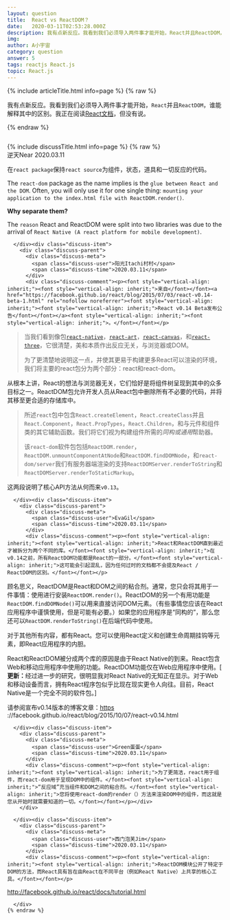 ```yaml
---
layout: question
title:  React vs ReactDOM？
date:   2020-03-11T02:53:28.000Z
description: 我有点新反应。我看到我们必须导入两件事才能开始，React并且ReactDOM，谁能解释其中的区别。我正在阅读React文档，但没有说。...
img: 
author: A小宇宙
category: question
answer: 5
tags: reactjs React.js
topic: React.js
---
```

<div class="article-root">
  <div class="article">
    {% include articleTitle.html info=page %}
    {% raw %}
    <div class="article-content"><p><font style="vertical-align: inherit;"><font style="vertical-align: inherit;">我有点新反应。</font><font style="vertical-align: inherit;">我看到我们必须导入两件事才能开始，</font></font><code>React</code><font style="vertical-align: inherit;"><font style="vertical-align: inherit;">并且</font></font><code>ReactDOM</code><font style="vertical-align: inherit;"><font style="vertical-align: inherit;">，谁能解释其中的区别。</font><font style="vertical-align: inherit;">我正在阅读</font></font><a href="http://facebook.github.io/react/docs/"><font style="vertical-align: inherit;"><font style="vertical-align: inherit;">React文档</font></font></a><font style="vertical-align: inherit;"><font style="vertical-align: inherit;">，但没有说。</font></font></p></div>
    {% endraw %}
  </div>
  <p style="height: 0;width:0;overflow: hidden;"> 第563篇《React vs ReactDOM？》来自Winter(https://github.com/aiyld/aiyld.github.io)的站点</p>
  <div class="discuss-wrapper">
    {% include discussTitle.html info=page %}
    {% raw %}
    <div class="discuss-item">
        <div class="discuss-parent">
          <div class="discuss-meta">
            <span class="discuss-user">逆天Near</span>
            <span class="discuss-time">2020.03.11</span>
          </div>
          <div class="discuss-comment"><p><font style="vertical-align: inherit;"><font style="vertical-align: inherit;">在</font></font><code>react package</code><font style="vertical-align: inherit;"><font style="vertical-align: inherit;">保持</font></font><code>react source</code><font style="vertical-align: inherit;"><font style="vertical-align: inherit;">为组件，状态，道具和一切反应的代码。</font></font></p>

<p>The <code>react-dom</code> package as the name implies is the <code>glue between React and the DOM</code>. Often, you will only use it for one single thing: <code>mounting your application to the index.html file with ReactDOM.render()</code>.</p>

<p><strong>Why separate them?</strong></p>

<p>The <code>reason</code> React and ReactDOM were split into two libraries was due to the arrival of <code>React Native (A react platform for mobile development)</code>.</p></div>
        </div>
        
      </div><div class="discuss-item">
        <div class="discuss-parent">
          <div class="discuss-meta">
            <span class="discuss-user">阳光Itachi村村</span>
            <span class="discuss-time">2020.03.11</span>
          </div>
          <div class="discuss-comment"><p><font style="vertical-align: inherit;"><font style="vertical-align: inherit;">来自</font></font><a href="https://facebook.github.io/react/blog/2015/07/03/react-v0.14-beta-1.html" rel="nofollow noreferrer"><font style="vertical-align: inherit;"><font style="vertical-align: inherit;">React v0.14 Beta发布公告</font></font></a><font style="vertical-align: inherit;"><font style="vertical-align: inherit;">。</font></font></p>

<blockquote>
  <p><font style="vertical-align: inherit;"><font style="vertical-align: inherit;">当我们看到像包</font></font><a href="https://facebook.github.io/react-native/" rel="nofollow noreferrer"><code>react-native</code></a><font style="vertical-align: inherit;"><font style="vertical-align: inherit;">，</font></font><a href="https://github.com/reactjs/react-art" rel="nofollow noreferrer"><code>react-art</code></a><font style="vertical-align: inherit;"><font style="vertical-align: inherit;">，</font></font><a href="https://github.com/Flipboard/react-canvas" rel="nofollow noreferrer"><code>react-canvas</code></a><font style="vertical-align: inherit;"><font style="vertical-align: inherit;">，和</font></font><a href="https://github.com/Izzimach/react-three" rel="nofollow noreferrer"><code>react-three</code></a><font style="vertical-align: inherit;"><font style="vertical-align: inherit;">，它很清楚，美和本质作出反应无关，与浏览器或DOM。</font></font></p>
  
  <p><font style="vertical-align: inherit;"><font style="vertical-align: inherit;">为了更清楚地说明这一点，并使其更易于构建更多React可以渲染的环境，我们将主要的react包分为两个部分：react和react-dom。</font></font></p>
</blockquote>

<p><font style="vertical-align: inherit;"><font style="vertical-align: inherit;">从根本上讲，React的想法与浏览器无关，它们恰好是将组件树呈现到其中的众多目标之一。</font><font style="vertical-align: inherit;">ReactDOM包允许开发人员从React包中删除所有不必要的代码，并将其移至更合适的存储库中。</font></font></p>

<blockquote>
  <p><font style="vertical-align: inherit;"><font style="vertical-align: inherit;">所述</font></font><code>react</code><font style="vertical-align: inherit;"><font style="vertical-align: inherit;">包中包含</font></font><code>React.createElement</code><font style="vertical-align: inherit;"><font style="vertical-align: inherit;">，</font></font><code>React.createClass</code><font style="vertical-align: inherit;"><font style="vertical-align: inherit;">并且</font></font><code>React.Component</code><font style="vertical-align: inherit;"><font style="vertical-align: inherit;">，</font></font><code>React.PropTypes</code><font style="vertical-align: inherit;"><font style="vertical-align: inherit;">，</font></font><code>React.Children</code><font style="vertical-align: inherit;"><font style="vertical-align: inherit;">，和与元件和组件类的其它辅助函数。</font><font style="vertical-align: inherit;">我们将它们视为</font><font style="vertical-align: inherit;">构建组件所需</font><font style="vertical-align: inherit;">的</font></font><em><font style="vertical-align: inherit;"><font style="vertical-align: inherit;">同构或通用</font></font></em><font style="vertical-align: inherit;"><font style="vertical-align: inherit;">帮助器。</font></font></p>
  
  <p><font style="vertical-align: inherit;"><font style="vertical-align: inherit;">该</font></font><code>react-dom</code><font style="vertical-align: inherit;"><font style="vertical-align: inherit;">软件包包括</font></font><code>ReactDOM.render</code><font style="vertical-align: inherit;"><font style="vertical-align: inherit;">，</font></font><code>ReactDOM.unmountComponentAtNode</code><font style="vertical-align: inherit;"><font style="vertical-align: inherit;">和</font></font><code>ReactDOM.findDOMNode</code><font style="vertical-align: inherit;"><font style="vertical-align: inherit;">，和</font></font><code>react-dom/server</code><font style="vertical-align: inherit;"><font style="vertical-align: inherit;">我们有服务器端渲染的支持</font></font><code>ReactDOMServer.renderToString</code><font style="vertical-align: inherit;"><font style="vertical-align: inherit;">和</font></font><code>ReactDOMServer.renderToStaticMarkup</code><font style="vertical-align: inherit;"><font style="vertical-align: inherit;">。</font></font></p>
</blockquote>

<p><font style="vertical-align: inherit;"><font style="vertical-align: inherit;">这两段说明了核心API方法从何而来</font></font><code>v0.13</code><font style="vertical-align: inherit;"><font style="vertical-align: inherit;">。</font></font></p></div>
        </div>
        
      </div><div class="discuss-item">
        <div class="discuss-parent">
          <div class="discuss-meta">
            <span class="discuss-user">EvaGil</span>
            <span class="discuss-time">2020.03.11</span>
          </div>
          <div class="discuss-comment"><p><font style="vertical-align: inherit;"><font style="vertical-align: inherit;">React和ReactDOM直到最近才被拆分为两个不同的库。</font><font style="vertical-align: inherit;">在v0.14之前，所有ReactDOM功能都是React的一部分。</font><font style="vertical-align: inherit;">这可能会引起混乱，因为任何过时的文档都不会提及React / ReactDOM的区别。</font></font></p>

<p><font style="vertical-align: inherit;"><font style="vertical-align: inherit;">顾名思义，ReactDOM是React和DOM之间的粘合剂。</font><font style="vertical-align: inherit;">通常，您只会将其用于一件事情：使用进行安装</font></font><code>ReactDOM.render()</code><font style="vertical-align: inherit;"><font style="vertical-align: inherit;">。</font><font style="vertical-align: inherit;">ReactDOM的另一个有用功能是</font></font><code>ReactDOM.findDOMNode()</code><font style="vertical-align: inherit;"><font style="vertical-align: inherit;">可以用来直接访问DOM元素。</font><font style="vertical-align: inherit;">（有些事情您应该在React应用程序中谨慎使用，但是可能有必要。）如果您的应用程序是“同构的”，那么您还可以</font></font><code>ReactDOM.renderToString()</code><font style="vertical-align: inherit;"><font style="vertical-align: inherit;">在后端代码中使用。</font></font></p>

<p><font style="vertical-align: inherit;"><font style="vertical-align: inherit;">对于其他所有内容，都有React。</font><font style="vertical-align: inherit;">您可以使用React定义和创建生命周期挂钩等元素，即React应用程序的内胆。</font></font></p>

<p><font style="vertical-align: inherit;"><font style="vertical-align: inherit;">React和ReactDOM被分成两个库的原因是由于React Native的到来。</font><font style="vertical-align: inherit;">React包含Web和移动应用程序中使用的功能。</font><font style="vertical-align: inherit;">ReactDOM功能仅在Web应用程序中使用。</font><font style="vertical-align: inherit;">[ </font></font><strong><font style="vertical-align: inherit;"><font style="vertical-align: inherit;">更新：</font></font></strong><font style="vertical-align: inherit;"><font style="vertical-align: inherit;">经过进一步的研究，很明显我对React Native的无知正在显示。</font><font style="vertical-align: inherit;">对于Web和移动设备而言，拥有React程序包似乎比现在现实更令人向往。</font><font style="vertical-align: inherit;">目前，React Native是一个完全不同的软件包。]</font></font></p>

<p><font style="vertical-align: inherit;"><font style="vertical-align: inherit;">请参阅宣布v0.14版本的博客文章：</font><a href="https://facebook.github.io/react/blog/2015/10/07/react-v0.14.html"><font style="vertical-align: inherit;">https</font></a><font style="vertical-align: inherit;"> ://facebook.github.io/react/blog/2015/10/07/react-v0.14.html
</font></font><a href="https://facebook.github.io/react/blog/2015/10/07/react-v0.14.html"><font style="vertical-align: inherit;"></font></a></p></div>
        </div>
        
      </div><div class="discuss-item">
        <div class="discuss-parent">
          <div class="discuss-meta">
            <span class="discuss-user">Green蛋蛋</span>
            <span class="discuss-time">2020.03.11</span>
          </div>
          <div class="discuss-comment"><p><font style="vertical-align: inherit;"><font style="vertical-align: inherit;">为了更简洁，react用于组件，而react-dom用于呈现DOM中的组件。</font><font style="vertical-align: inherit;">“反应域”充当组件和DOM之间的粘合剂。</font><font style="vertical-align: inherit;">您将使用react-dom的render（）方法来渲染DOM中的组件，而这就是您从开始时就需要知道的一切。</font></font></p></div>
        </div>
        
      </div><div class="discuss-item">
        <div class="discuss-parent">
          <div class="discuss-meta">
            <span class="discuss-user">西门泡芙Jim</span>
            <span class="discuss-time">2020.03.11</span>
          </div>
          <div class="discuss-comment"><p><font style="vertical-align: inherit;"><font style="vertical-align: inherit;">ReactDOM模块公开了特定于DOM的方法，而React具有旨在由React在不同平台（例如React Native）上共享的核心工具。</font></font></p>

<p><a href="http://facebook.github.io/react/docs/tutorial.html" rel="nofollow noreferrer"><font style="vertical-align: inherit;"><font style="vertical-align: inherit;">http://facebook.github.io/react/docs/tutorial.html</font></font></a></p></div>
        </div>
        
      </div>
    {% endraw %}
  </div>
<div>

